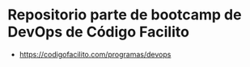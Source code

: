 # Repositorio parte de bootcamp de DevOps de Código Facilito
* https://codigofacilito.com/programas/devops